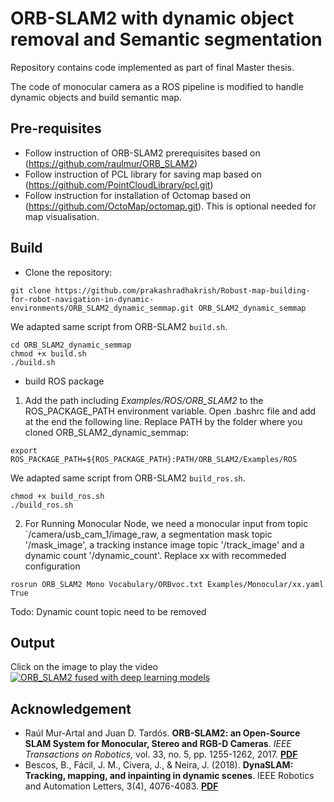 # ORB-SLAM2 with dynamic object removal and Semantic segmentation

Repository contains code implemented as part of final Master thesis.

The code of monocular camera as a ROS pipeline is modified to handle dynamic objects and build semantic map.


## Pre-requisites
- Follow instruction of ORB-SLAM2 prerequisites based on (https://github.com/raulmur/ORB_SLAM2)
- Follow instruction of PCL library for saving map based on (https://github.com/PointCloudLibrary/pcl.git)
- Follow instruction for installation of Octomap based on (https://github.com/OctoMap/octomap.git). This is optional needed for map visualisation.

## Build
- Clone the repository:
```
git clone https://github.com/prakashradhakrish/Robust-map-building-for-robot-navigation-in-dynamic-environments/ORB_SLAM2_dynamic_semmap.git ORB_SLAM2_dynamic_semmap
```

We adapted same script from ORB-SLAM2 `build.sh`.
```
cd ORB_SLAM2_dynamic_semmap
chmod +x build.sh
./build.sh
```
- build ROS package
1. Add the path including *Examples/ROS/ORB_SLAM2* to the ROS_PACKAGE_PATH environment variable. Open .bashrc file and add at the end the following line. Replace PATH by the folder where you cloned ORB_SLAM2_dynamic_semmap:
  ```
  export ROS_PACKAGE_PATH=${ROS_PACKAGE_PATH}:PATH/ORB_SLAM2/Examples/ROS
  ```
  
 We adapted same script from ORB-SLAM2 `build_ros.sh`.

  ```
  chmod +x build_ros.sh
  ./build_ros.sh
  ```
2. For Running Monocular Node, we need a monocular input from topic `/camera/usb_cam_1/image_raw, a segmentation mask topic '/mask_image', a tracking instance image topic '/track_image' and a dynamic count '/dynamic_count'. Replace xx with recommeded configuration
  ```
  rosrun ORB_SLAM2 Mono Vocabulary/ORBvoc.txt Examples/Monocular/xx.yaml True
  ```
Todo: Dynamic count topic need to be removed

## Output
Click on the image to play the video
[![ORB_SLAM2 fused with deep learning models](https://img.youtube.com/vi/XMLr5PRF1vA/0.jpg)](https://www.youtube.com/watch?v=XMLr5PRF1vA&ab_channel=PrakashR)

## Acknowledgement

- Raúl Mur-Artal and Juan D. Tardós. **ORB-SLAM2: an Open-Source SLAM System for Monocular, Stereo and RGB-D Cameras**. *IEEE Transactions on Robotics,* vol. 33, no. 5, pp. 1255-1262, 2017. **[PDF](https://128.84.21.199/pdf/1610.06475.pdf)**
- Bescos, B., Fácil, J. M., Civera, J., & Neira, J. (2018). **DynaSLAM: Tracking, mapping, and inpainting in dynamic scenes**. IEEE Robotics and Automation Letters, 3(4), 4076-4083. **[PDF](https://arxiv.org/pdf/1806.05620.pdf)**
